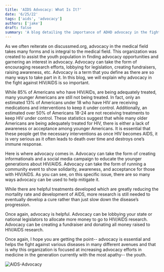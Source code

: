 ```yaml
---
title: 'AIDS Advocacy: What Is It?'
date: '6/25/22'
tags: ['aids', 'advocacy']
authors: ['jake']
draft: false
summary: 'A blog detailing the importance of ADHD advocacy in the fight against the disorder. This blog also provides some opportunities to advocate at various ADHD-fighting organizations.'
---
```

As we often reiterate on discussmed.org, advocacy in the medical field takes many forms and is integral to the medical field. This organization was created to assist the youth population in finding advocacy opportunities and garnering an interest in advocacy. Advocacy can take the form of encouraging research efforts, lobbying for legislation, creating fundraisers, raising awareness, etc. Advocacy is a term that you define as there are so many ways to take part in it. In this blog, we will explain why advocacy in the fight against HIV/AIDS is so important.

While 85% of Americans who have HIV/AIDs, are being adequately treated, many younger Americans are still not being treated. In fact, only an estimated 13% of Americans under 18 who have HIV are receiving medications and interventions to keep it under control. Additionally, an estimated over 50% of Americans 18-24 are not receiving treatments to keep HIV under control. These statistics suggest that while many older Americans are being adequately treated for HIV, there is either a lack of awareness or acceptance among younger Americans. It is essential that these people get the necessary interventions as once HIV becomes AIDS, it is very serious as it often leads to death over time and destroys one’s immune response. 

Here is where advocacy comes in. Advocacy can take the form of creating informationals and a social media campaign to educate the younger generations about HIV/AIDS. Advocacy can take the form of running a community event to show solidarity, awareness, and acceptance for those with HIV/AIDS. As you can see, on this specific issue, there are so many ways advocacy can be used to help mitigate it.

While there are helpful treatments developed which are greatly reducing the mortality rate and development of AIDS, more research is still needed to eventually develop a cure rather than just slow down the disease’s progression. 

Once again, advocacy is helpful. Advocacy can be lobbying your state or national legislators to allocate more money to go to HIV/AIDS research. Advocacy can be creating a fundraiser and donating all money raised to HIV/AIDS research. 

Once again, I hope you are getting the point-- advocacy is essential and helps the fight against various diseases in many different avenues and that is why this organization is focused at increasing advocacy efforts in medicine in the generation currently with the most apathy-- the youth.


![AIDS-Advocacy](https://www.aidshealth.org/wp-content/uploads/2013/12/ahf-marks-world-aids-day-nationwide-with-advocacy-hiv-testing-in-14-cities-1200x604.jpg)

